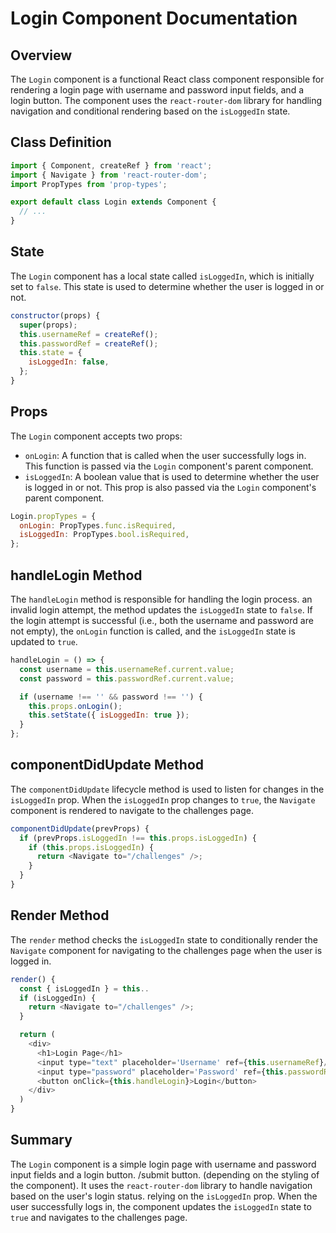 # Login Component Documentation

## Overview

The `Login` component is a functional React class component responsible for rendering a login page with username and password input fields, and a login button. The component uses the `react-router-dom` library for handling navigation and conditional rendering based on the `isLoggedIn` state.

## Class Definition

```javascript
import { Component, createRef } from 'react';
import { Navigate } from 'react-router-dom';
import PropTypes from 'prop-types';

export default class Login extends Component {
  // ...
}
```

## State

The `Login` component has a local state called `isLoggedIn`, which is initially set to `false`. This state is used to determine whether the user is logged in or not.

```javascript
constructor(props) {
  super(props);
  this.usernameRef = createRef();
  this.passwordRef = createRef();
  this.state = {
    isLoggedIn: false,
  };
}
```

## Props

The `Login` component accepts two props:

- `onLogin`: A function that is called when the user successfully logs in. This function is passed via the `Login` component's parent component.
- `isLoggedIn`: A boolean value that is used to determine whether the user is logged in or not. This prop is also passed via the `Login` component's parent component.

```javascript
Login.propTypes = {
  onLogin: PropTypes.func.isRequired,
  isLoggedIn: PropTypes.bool.isRequired,
};
```

## handleLogin Method

The `handleLogin` method is responsible for handling the login process. an invalid login attempt, the method updates the `isLoggedIn` state to `false`. If the login attempt is successful (i.e., both the username and password are not empty), the `onLogin` function is called, and the `isLoggedIn` state is updated to `true`.

```javascript
handleLogin = () => {
  const username = this.usernameRef.current.value;
  const password = this.passwordRef.current.value;

  if (username !== '' && password !== '') {
    this.props.onLogin();
    this.setState({ isLoggedIn: true });
  }
};
```

## componentDidUpdate Method

The `componentDidUpdate` lifecycle method is used to listen for changes in the `isLoggedIn` prop.  When the `isLoggedIn` prop changes to `true`, the `Navigate` component is rendered to navigate to the challenges page. 

```javascript
componentDidUpdate(prevProps) {
  if (prevProps.isLoggedIn !== this.props.isLoggedIn) {
    if (this.props.isLoggedIn) {
      return <Navigate to="/challenges" />;
    }
  }
}
```

## Render Method

The `render` method checks the `isLoggedIn` state to conditionally render the `Navigate` component for navigating to the challenges page when the user is logged in. 

```javascript
render() {
  const { isLoggedIn } = this.. 
  if (isLoggedIn) {
    return <Navigate to="/challenges" />;
  }

  return (
    <div>
      <h1>Login Page</h1>
      <input type="text" placeholder='Username' ref={this.usernameRef}/>
      <input type="password" placeholder='Password' ref={this.passwordRef}/>
      <button onClick={this.handleLogin}>Login</button>
    </div>
  )
}
```

## Summary

The `Login` component is a simple login page with username and password input fields and a login button. /submit button. (depending on the styling of the component). It uses the `react-router-dom` library to handle navigation based on the user's login status. relying on the `isLoggedIn` prop. When the user successfully logs in, the component updates the `isLoggedIn` state to `true` and navigates to the challenges page.
``` 